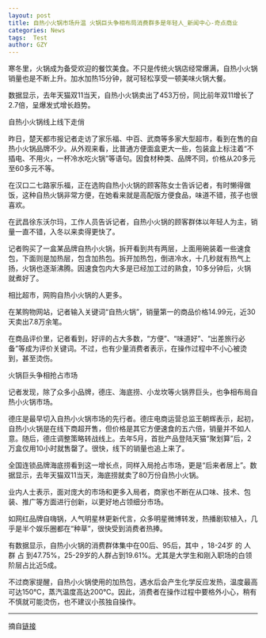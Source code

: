 ```yaml
---
layout: post
title: 自热小火锅市场升温 火锅巨头争相布局消费群多是年轻人_新闻中心-奇点商业
categories: News
tags:  Test
author: GZY
---
```


寒冬里，火锅成为备受欢迎的餐饮美食。不只是传统火锅店经常爆满，自热小火锅销量也是不断上升。加水加热15分钟，就可轻松享受一顿美味火锅大餐。

数据显示，去年天猫双11当天，自热小火锅卖出了453万份，同比前年双11增长了2.7倍，呈爆发式增长趋势。

自热小火锅线上线下走俏

昨日，楚天都市报记者走访了家乐福、中百、武商等多家大型超市，看到在售的自热小火锅品牌不少。从外观来看，比普通方便面盒更大一些，包装盒上标注着“不插电、不用火，一杯冷水吃火锅”等语句。因食材种类、品牌不同，价格从20多元至60多元不等。

在汉口二七路家乐福，正在选购自热小火锅的顾客陈女士告诉记者，有时懒得做饭，这种自热火锅非常方便，在她看来就是高配版方便食品，味道不错，孩子也很喜欢。

在武昌徐东沃尔玛，工作人员告诉记者，自热小火锅的顾客群体以年轻人为主，销量一直不错，入冬以来卖得更快了。

记者购买了一盒某品牌自热小火锅，拆开看到共有两层，上面用碗装着一些速食包，下面则是加热层，包含加热包。拆开加热包，倒进冷水，十几秒就有热气上扬，火锅也逐渐沸腾。因速食包内大多是已经加工过的熟食，10多分钟后，火锅就煮好了。

相比超市，网购自热小火锅的人更多。

在某购物网站，记者输入关键词“自热火锅”，销量第一的商品价格14.99元，近30天卖出7.8万余笔。

在商品评价里，记者看到，好评的占大多数，“方便”、“味道好”、“出差旅行必备”等成为评价关键词。不过，也有少量消费者表示，在操作过程中不小心被烫到，甚至烫伤。

火锅巨头争相抢占市场

记者发现，除了众多小品牌，德庄、海底捞、小龙坎等火锅界巨头，也争相布局自热小火锅市场。

德庄是最早切入自热小火锅市场的先行者。德庄电商运营总监王朝辉表示，起初，自热小火锅是在线下商超开售，但价格是其它方便速食的五六倍，销量并不如人意。随后，德庄调整策略转战线上。去年5月，首批产品登陆天猫“聚划算”后，2万盒仅用10小时就售罄了。很快，线下的销量也追上来了。

全国连锁品牌海底捞看到这一增长点，同样入局抢占市场，更是“后来者居上”。数据显示，去年天猫双11当天，海底捞就卖了80万份自热小火锅。

业内人士表示，面对庞大的市场和更多入局者，商家也不断在从口味、技术、包装、推广等方面进行创新，以更好地占领细分市场。

如网红品牌自嗨锅，人气明星林更新代言，众多明星微博转发，热播剧软植入，几乎是半个娱乐圈都在“种草”，很快受到消费者热捧。

有数据显示，自热小火锅的消费群体集中在00后、95后，其中 ，18-24岁 的 人 群 占 到47.75%，25-29岁的人群占到19.61%。尤其是大学生和刚入职场的白领阶层占比近5成。

不过商家提醒，自热小火锅使用的加热包，遇水后会产生化学反应发热，温度最高可达150℃，蒸汽温度高达200℃。因此，消费者在操作过程中要格外小心，稍有不慎就可能烫伤，也不建议小孩独自操作。





*****

摘自[链接](http://wuhan.iqidian.com/news/hangye/2019_01_18-51844921_0.html)